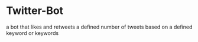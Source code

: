 # Twitter-Bot
a bot that likes and retweets a defined number of tweets based on a defined keyword or keywords

